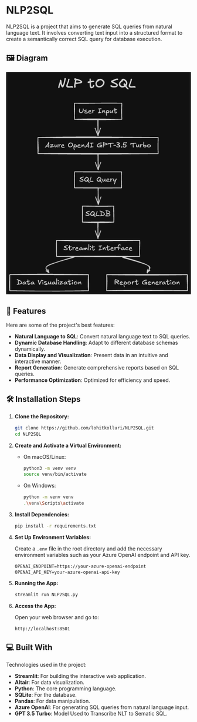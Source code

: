 # NLP2SQL

NLP2SQL is a project that aims to generate SQL queries from natural language text. It involves converting text input into a structured format to create a semantically correct SQL query for database execution.

<h2>🖼️ Diagram</h2>

<p align="center">
    <img src="NLP2SQL.png" alt="NLP2SQL Diagram" width="600px">
</p>

## 🧐 Features

Here are some of the project's best features:

- **Natural Language to SQL**: Convert natural language text to SQL queries.
- **Dynamic Database Handling**: Adapt to different database schemas dynamically.
- **Data Display and Visualization**: Present data in an intuitive and interactive manner.
- **Report Generation**: Generate comprehensive reports based on SQL queries.
- **Performance Optimization**: Optimized for efficiency and speed.

## 🛠️ Installation Steps

1. **Clone the Repository:**

   ```bash
   git clone https://github.com/lohitkolluri/NLP2SQL.git
   cd NLP2SQL
   ```

2. **Create and Activate a Virtual Environment:**

   - On macOS/Linux:

     ```bash
     python3 -m venv venv
     source venv/bin/activate
     ```

   - On Windows:

     ```bash
     python -m venv venv
     .\venv\Scripts\activate
     ```

3. **Install Dependencies:**

   ```bash
   pip install -r requirements.txt
   ```

4. **Set Up Environment Variables:**

   Create a `.env` file in the root directory and add the necessary environment variables such as your Azure OpenAI endpoint and API key.

   ```env
   OPENAI_ENDPOINT=https://your-azure-openai-endpoint
   OPENAI_API_KEY=your-azure-openai-api-key
   ```

5. **Running the App:**

   ```bash
   streamlit run NLP2SQL.py
   ```

6. **Access the App:**

   Open your web browser and go to:

   ```
   http://localhost:8501
   ```

## 💻 Built With

Technologies used in the project:

- **Streamlit**: For building the interactive web application.
- **Altair**: For data visualization.
- **Python**: The core programming language.
- **SQLite**: For the database.
- **Pandas**: For data manipulation.
- **Azure OpenAI**: For generating SQL queries from natural language input.
- **GPT 3.5 Turbo**: Model Used to Transcribe NLT to Sematic SQL.
